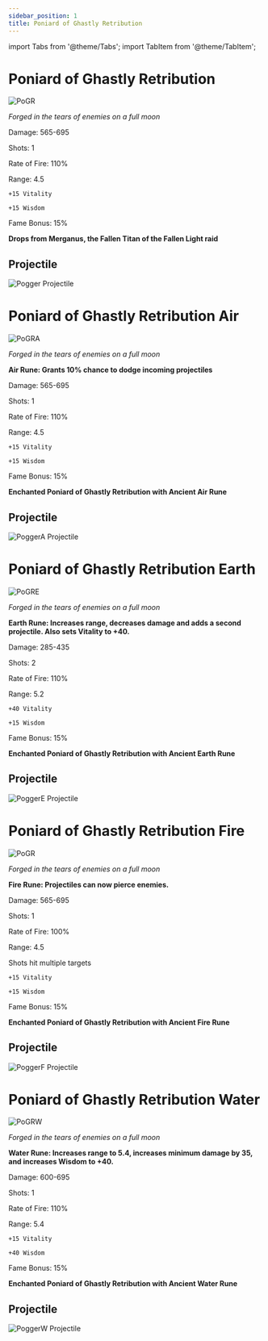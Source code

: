 ```yaml
---
sidebar_position: 1
title: Poniard of Ghastly Retribution 
---
```


import Tabs from '@theme/Tabs';
import TabItem from '@theme/TabItem';

<Tabs>
  <TabItem value="Poniard of Ghastly Retribution" label="Poniard of Ghastly Retribution" default>

# Poniard of Ghastly Retribution

![PoGR](https://vwiki.valorserver.com/api/item/picture/poniard%20of%20ghastly%20retribution)

<i>Forged in the tears of enemies on a full moon</i>

Damage: 565-695

Shots: 1

Rate of Fire: 110%

Range: 4.5

    +15 Vitality
    
    +15 Wisdom
    
Fame Bonus: 15%

**Drops from Merganus, the Fallen Titan of the Fallen Light raid**

## Projectile

![Pogger Projectile](https://cdn.discordapp.com/attachments/953134990428868629/981713840511266827/poniard.gif)

  </TabItem>
  <TabItem value="Air" label="Air">

# Poniard of Ghastly Retribution Air

![PoGRA](https://vwiki.valorserver.com/api/item/picture/poniard%20of%20ghastly%20retribution%20air)

<i>Forged in the tears of enemies on a full moon</i>

**Air Rune: Grants 10% chance to dodge incoming projectiles**

Damage: 565-695

Shots: 1

Rate of Fire: 110%

Range: 4.5

    +15 Vitality
    
    +15 Wisdom
    
Fame Bonus: 15%

**Enchanted Poniard of Ghastly Retribution with Ancient Air Rune**

## Projectile

![PoggerA Projectile](https://cdn.discordapp.com/attachments/953134990428868629/981713840783884339/poniardair.gif)

  </TabItem>
  <TabItem value="Earth" label="Earth">

# Poniard of Ghastly Retribution Earth

![PoGRE](https://vwiki.valorserver.com/api/item/picture/poniard%20of%20ghastly%20retribution%20earth)

<i>Forged in the tears of enemies on a full moon</i>

**Earth Rune: Increases range, decreases damage and adds a second projectile. Also sets Vitality to +40.**

Damage: 285-435

Shots: 2

Rate of Fire: 110%

Range: 5.2

    +40 Vitality
    
    +15 Wisdom
    
Fame Bonus: 15%

**Enchanted Poniard of Ghastly Retribution with Ancient Earth Rune**

## Projectile

![PoggerE Projectile](https://cdn.discordapp.com/attachments/953134990428868629/981713841132019732/poniardearth.gif)


  </TabItem>
  <TabItem value="Fire" label="Fire">

# Poniard of Ghastly Retribution Fire

![PoGR](https://vwiki.valorserver.com/api/item/picture/poniard%20of%20ghastly%20retribution%20fire)

<i>Forged in the tears of enemies on a full moon</i>

**Fire Rune: Projectiles can now pierce enemies.**

Damage: 565-695

Shots: 1

Rate of Fire: 100%

Range: 4.5

Shots hit multiple targets

    +15 Vitality
      
    +15 Wisdom
    
Fame Bonus: 15%

**Enchanted Poniard of Ghastly Retribution with Ancient Fire Rune**

## Projectile

![PoggerF Projectile](https://cdn.discordapp.com/attachments/953134990428868629/981714064554197022/poniardfire.gif)

  </TabItem>
  <TabItem value="Water" label="Water">

# Poniard of Ghastly Retribution Water

![PoGRW](https://vwiki.valorserver.com/api/item/picture/poniard%20of%20ghastly%20retribution%20water)

<i>Forged in the tears of enemies on a full moon</i>

**Water Rune: Increases range to 5.4, increases minimum damage by 35, and increases Wisdom to +40.**

Damage: 600-695

Shots: 1

Rate of Fire: 110%

Range: 5.4

    +15 Vitality
    
    +40 Wisdom
    
Fame Bonus: 15%

**Enchanted Poniard of Ghastly Retribution with Ancient Water Rune**

## Projectile

![PoggerW Projectile](https://cdn.discordapp.com/attachments/953134990428868629/981713841480167494/poniardwater.gif)

  </TabItem>
</Tabs>
